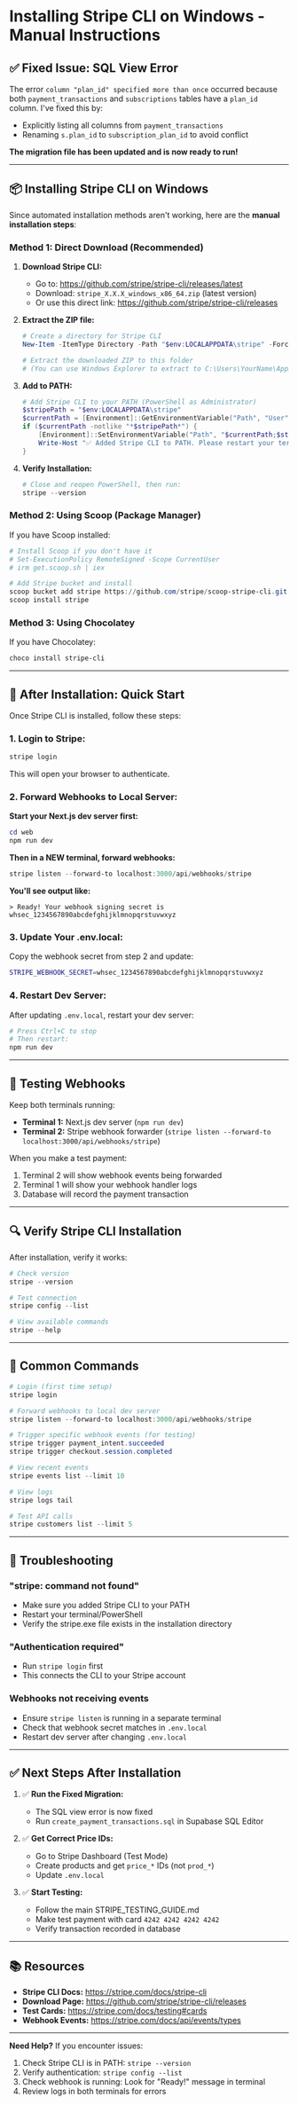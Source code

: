 # Installing Stripe CLI on Windows - Manual Instructions

## ✅ Fixed Issue: SQL View Error

The error `column "plan_id" specified more than once` occurred because both `payment_transactions` and `subscriptions` tables have a `plan_id` column. I've fixed this by:
- Explicitly listing all columns from `payment_transactions`
- Renaming `s.plan_id` to `subscription_plan_id` to avoid conflict

**The migration file has been updated and is now ready to run!**

---

## 📦 Installing Stripe CLI on Windows

Since automated installation methods aren't working, here are the **manual installation steps**:

### Method 1: Direct Download (Recommended)

1. **Download Stripe CLI:**
   - Go to: https://github.com/stripe/stripe-cli/releases/latest
   - Download: `stripe_X.X.X_windows_x86_64.zip` (latest version)
   - Or use this direct link: https://github.com/stripe/stripe-cli/releases

2. **Extract the ZIP file:**
   ```powershell
   # Create a directory for Stripe CLI
   New-Item -ItemType Directory -Path "$env:LOCALAPPDATA\stripe" -Force
   
   # Extract the downloaded ZIP to this folder
   # (You can use Windows Explorer to extract to C:\Users\YourName\AppData\Local\stripe)
   ```

3. **Add to PATH:**
   ```powershell
   # Add Stripe CLI to your PATH (PowerShell as Administrator)
   $stripePath = "$env:LOCALAPPDATA\stripe"
   $currentPath = [Environment]::GetEnvironmentVariable("Path", "User")
   if ($currentPath -notlike "*$stripePath*") {
       [Environment]::SetEnvironmentVariable("Path", "$currentPath;$stripePath", "User")
       Write-Host "✅ Added Stripe CLI to PATH. Please restart your terminal."
   }
   ```

4. **Verify Installation:**
   ```powershell
   # Close and reopen PowerShell, then run:
   stripe --version
   ```

### Method 2: Using Scoop (Package Manager)

If you have Scoop installed:

```powershell
# Install Scoop if you don't have it
# Set-ExecutionPolicy RemoteSigned -Scope CurrentUser
# irm get.scoop.sh | iex

# Add Stripe bucket and install
scoop bucket add stripe https://github.com/stripe/scoop-stripe-cli.git
scoop install stripe
```

### Method 3: Using Chocolatey

If you have Chocolatey:

```powershell
choco install stripe-cli
```

---

## 🚀 After Installation: Quick Start

Once Stripe CLI is installed, follow these steps:

### 1. Login to Stripe:
```powershell
stripe login
```
This will open your browser to authenticate.

### 2. Forward Webhooks to Local Server:

**Start your Next.js dev server first:**
```powershell
cd web
npm run dev
```

**Then in a NEW terminal, forward webhooks:**
```powershell
stripe listen --forward-to localhost:3000/api/webhooks/stripe
```

**You'll see output like:**
```
> Ready! Your webhook signing secret is whsec_1234567890abcdefghijklmnopqrstuvwxyz
```

### 3. Update Your .env.local:

Copy the webhook secret from step 2 and update:

```bash
STRIPE_WEBHOOK_SECRET=whsec_1234567890abcdefghijklmnopqrstuvwxyz
```

### 4. Restart Dev Server:

After updating `.env.local`, restart your dev server:
```powershell
# Press Ctrl+C to stop
# Then restart:
npm run dev
```

---

## 🧪 Testing Webhooks

Keep both terminals running:
- **Terminal 1:** Next.js dev server (`npm run dev`)
- **Terminal 2:** Stripe webhook forwarder (`stripe listen --forward-to localhost:3000/api/webhooks/stripe`)

When you make a test payment:
1. Terminal 2 will show webhook events being forwarded
2. Terminal 1 will show your webhook handler logs
3. Database will record the payment transaction

---

## 🔍 Verify Stripe CLI Installation

After installation, verify it works:

```powershell
# Check version
stripe --version

# Test connection
stripe config --list

# View available commands
stripe --help
```

---

## 📝 Common Commands

```powershell
# Login (first time setup)
stripe login

# Forward webhooks to local dev server
stripe listen --forward-to localhost:3000/api/webhooks/stripe

# Trigger specific webhook events (for testing)
stripe trigger payment_intent.succeeded
stripe trigger checkout.session.completed

# View recent events
stripe events list --limit 10

# View logs
stripe logs tail

# Test API calls
stripe customers list --limit 5
```

---

## 🐛 Troubleshooting

### "stripe: command not found"
- Make sure you added Stripe CLI to your PATH
- Restart your terminal/PowerShell
- Verify the stripe.exe file exists in the installation directory

### "Authentication required"
- Run `stripe login` first
- This connects the CLI to your Stripe account

### Webhooks not receiving events
- Ensure `stripe listen` is running in a separate terminal
- Check that webhook secret matches in `.env.local`
- Restart dev server after changing `.env.local`

---

## ✅ Next Steps After Installation

1. ✅ **Run the Fixed Migration:**
   - The SQL view error is now fixed
   - Run `create_payment_transactions.sql` in Supabase SQL Editor

2. ✅ **Get Correct Price IDs:**
   - Go to Stripe Dashboard (Test Mode)
   - Create products and get `price_*` IDs (not `prod_*`)
   - Update `.env.local`

3. ✅ **Start Testing:**
   - Follow the main STRIPE_TESTING_GUIDE.md
   - Make test payment with card `4242 4242 4242 4242`
   - Verify transaction recorded in database

---

## 📚 Resources

- **Stripe CLI Docs:** https://stripe.com/docs/stripe-cli
- **Download Page:** https://github.com/stripe/stripe-cli/releases
- **Test Cards:** https://stripe.com/docs/testing#cards
- **Webhook Events:** https://stripe.com/docs/api/events/types

---

**Need Help?**
If you encounter issues:
1. Check Stripe CLI is in PATH: `stripe --version`
2. Verify authentication: `stripe config --list`
3. Check webhook is running: Look for "Ready!" message in terminal
4. Review logs in both terminals for errors
